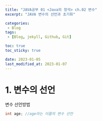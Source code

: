 ```yaml
---
title: "JAVA공부 01 <Java의 정석> ch.02 변수"
excerpt: "JAVA 변수의 선언과 초기화"

categories:
 - Blog
tags:
 - [Blog, jekyll, Github, Git]

toc: true
toc_sticky: true

date: 2023-01-05
last_modified_at: 2023-01-07
---
```


# 1. 변수의 선언

변수 선언방법

```Java
int age; //age라는 이름의 변수 선언
```